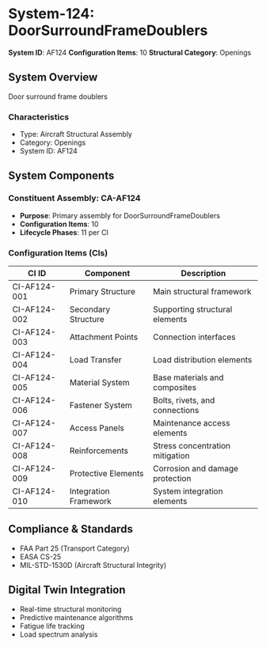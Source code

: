 # System-124: DoorSurroundFrameDoublers

**System ID**: AF124
**Configuration Items**: 10
**Structural Category**: Openings

## System Overview

Door surround frame doublers

### Characteristics
- Type: Aircraft Structural Assembly
- Category: Openings
- System ID: AF124

## System Components

### Constituent Assembly: CA-AF124
- **Purpose**: Primary assembly for DoorSurroundFrameDoublers
- **Configuration Items**: 10
- **Lifecycle Phases**: 11 per CI

### Configuration Items (CIs)

| CI ID | Component | Description |
|-------|-----------|-------------|
| CI-AF124-001 | Primary Structure | Main structural framework |
| CI-AF124-002 | Secondary Structure | Supporting structural elements |
| CI-AF124-003 | Attachment Points | Connection interfaces |
| CI-AF124-004 | Load Transfer | Load distribution elements |
| CI-AF124-005 | Material System | Base materials and composites |
| CI-AF124-006 | Fastener System | Bolts, rivets, and connections |
| CI-AF124-007 | Access Panels | Maintenance access elements |
| CI-AF124-008 | Reinforcements | Stress concentration mitigation |
| CI-AF124-009 | Protective Elements | Corrosion and damage protection |
| CI-AF124-010 | Integration Framework | System integration elements |

## Compliance & Standards
- FAA Part 25 (Transport Category)
- EASA CS-25
- MIL-STD-1530D (Aircraft Structural Integrity)

## Digital Twin Integration
- Real-time structural monitoring
- Predictive maintenance algorithms
- Fatigue life tracking
- Load spectrum analysis
